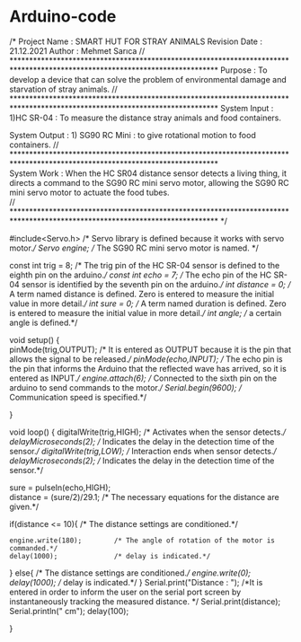 # Arduino-code
/* 
  Project Name   : SMART HUT FOR STRAY ANIMALS
  Revision Date  : 21.12.2021
  Author         : Mehmet Sarıca
  // ****************************************************************************************************************************
  Purpose : To develop a device that can solve the problem of environmental damage and starvation of stray animals.
  // ****************************************************************************************************************************
  System Input  : 
                  1)HC SR-04 : To measure the distance stray animals and food containers.
  
  System Output :
                  1) SG90 RC Mini : to give rotational motion to food containers.
  // ****************************************************************************************************************************  
  System Work :  When the HC SR04 distance sensor detects a living thing, it directs a command to the SG90 RC mini servo motor, 
                allowing the SG90 RC mini servo motor to actuate the food tubes.             
  // ****************************************************************************************************************************
 */



#include<Servo.h>          /* Servo library is defined because it works with servo motor.*/
Servo engine;              /* The SG90 RC mini servo motor is named. */


const int trig = 8;       /* The trig pin of the HC SR-04 sensor is defined to the eighth pin on the arduino.*/
const int echo = 7;       /* The echo pin of the HC SR-04 sensor is identified by the seventh pin on the arduino.*/
int distance = 0;         /* A term named distance is defined. Zero is entered to measure the initial value in more detail.*/
int sure = 0;             /* A term named duration is defined. Zero is entered to measure the initial value in more detail.*/
int angle;                /* a certain angle is defined.*/

void setup() {           
pinMode(trig,OUTPUT);     /* It is entered as OUTPUT because it is the pin that allows the signal to be released.*/
pinMode(echo,INPUT);      /* The echo pin is the pin that informs the Arduino that the reflected wave has arrived, so it is entered as INPUT.*/
engine.attach(6);         /* Connected to the sixth pin on the arduino to send commands to the motor.*/
Serial.begin(9600);       /* Communication speed is specified.*/
 

}

void loop() {
  digitalWrite(trig,HIGH);     /* Activates when the sensor detects.*/
  delayMicroseconds(2);        /* Indicates the delay in the detection time of the sensor.*/
  digitalWrite(trig,LOW);     /*  Interaction ends when sensor detects.*/
  delayMicroseconds(2);       /* Indicates the delay in the detection time of the sensor.*/

  sure = pulseIn(echo,HIGH);  
  distance = (sure/2)/29.1;   /* The necessary equations for the distance are given.*/

 if(distance <= 10){          /* The distance settings are conditioned.*/

    engine.write(180);        /* The angle of rotation of the motor is commanded.*/
    delay(1000);              /* delay is indicated.*/
  
 }
else{                         /* The distance settings are conditioned.*/
  engine.write(0);
  delay(1000);                /* delay is indicated.*/
 }
  Serial.print("Distance : ");  /*It is entered in order to inform the user on the serial port screen by instantaneously tracking the measured distance. */ 
  Serial.print(distance);
  Serial.println("  cm");
  delay(100);
  

}
